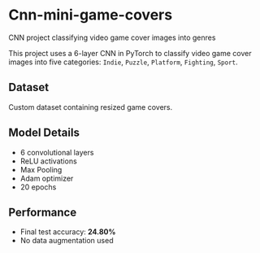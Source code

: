 # Cnn-mini-game-covers
CNN project classifying video game cover images into genres

This project uses a 6-layer CNN in PyTorch to classify video game cover images into five categories: `Indie`, `Puzzle`, `Platform`, `Fighting`, `Sport`.

## Dataset
Custom dataset containing resized game covers.

## Model Details
- 6 convolutional layers
- ReLU activations
- Max Pooling
- Adam optimizer
- 20 epochs

## Performance
- Final test accuracy: **24.80%**
- No data augmentation used

